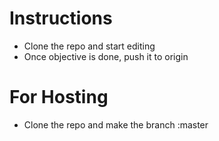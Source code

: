 # Instructions
- Clone the repo and start editing
- Once objective is done, push it to origin

# For Hosting
- Clone the repo and make the branch :master

